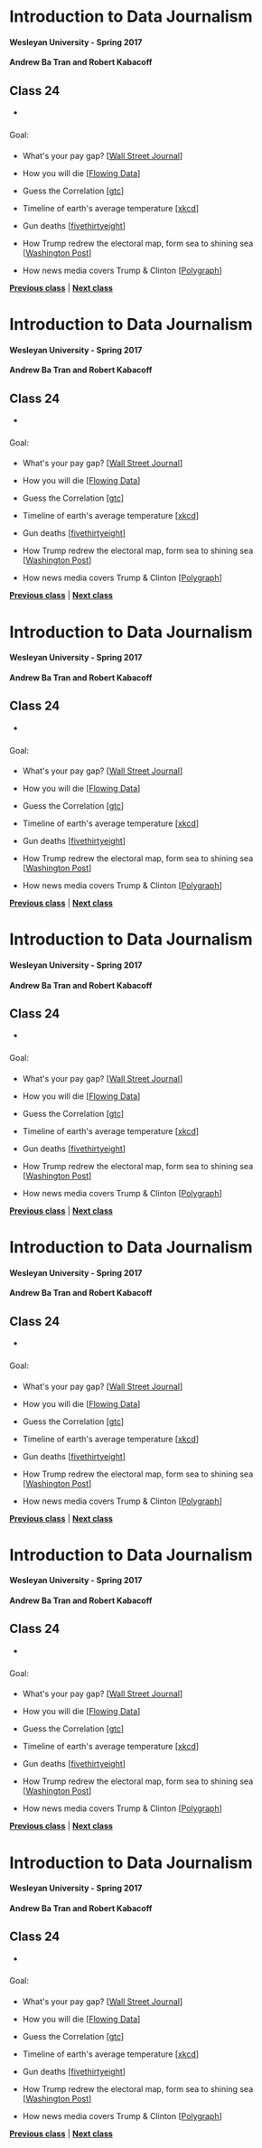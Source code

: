 # Introduction to Data Journalism
  
#### Wesleyan University - Spring 2017
  
**Andrew Ba Tran and Robert Kabacoff**
  
## Class 24
 - 
                             
### 
                             
#### 
                             
Goal: 
                             
#### 

    
* What's your pay gap? [[Wall Street Journal](http://graphics.wsj.com/gender-pay-gap/)]

* How you will die [[Flowing Data](http://flowingdata.com/2016/01/19/how-you-will-die/)]

* Guess the Correlation [[gtc](http://guessthecorrelation.com/)]

* Timeline of earth's average temperature [[xkcd](http://xkcd.com/1732/)]

* Gun deaths [[fivethirtyeight](https://fivethirtyeight.com/features/gun-deaths/)]

* How Trump redrew the electoral map, form sea to shining sea [[Washington Post](https://www.washingtonpost.com/graphics/politics/2016-election/election-results-from-coast-to-coast/)]

* How news media covers Trump & Clinton [[Polygraph](http://polygraph.cool/elections/)]

                   
**[Previous class](class25.md)** | **[Next class](class27.md)**
# Introduction to Data Journalism
  
#### Wesleyan University - Spring 2017
  
**Andrew Ba Tran and Robert Kabacoff**
  
## Class 24
 - 
                             
### 
                             
#### 
                             
Goal: 
                             
#### 

    
* What's your pay gap? [[Wall Street Journal](http://graphics.wsj.com/gender-pay-gap/)]

* How you will die [[Flowing Data](http://flowingdata.com/2016/01/19/how-you-will-die/)]

* Guess the Correlation [[gtc](http://guessthecorrelation.com/)]

* Timeline of earth's average temperature [[xkcd](http://xkcd.com/1732/)]

* Gun deaths [[fivethirtyeight](https://fivethirtyeight.com/features/gun-deaths/)]

* How Trump redrew the electoral map, form sea to shining sea [[Washington Post](https://www.washingtonpost.com/graphics/politics/2016-election/election-results-from-coast-to-coast/)]

* How news media covers Trump & Clinton [[Polygraph](http://polygraph.cool/elections/)]

                   
**[Previous class](class25.md)** | **[Next class](class27.md)**
# Introduction to Data Journalism
  
#### Wesleyan University - Spring 2017
  
**Andrew Ba Tran and Robert Kabacoff**
  
## Class 24
 - 
                             
### 
                             
#### 
                             
Goal: 
                             
#### 

    
* What's your pay gap? [[Wall Street Journal](http://graphics.wsj.com/gender-pay-gap/)]

* How you will die [[Flowing Data](http://flowingdata.com/2016/01/19/how-you-will-die/)]

* Guess the Correlation [[gtc](http://guessthecorrelation.com/)]

* Timeline of earth's average temperature [[xkcd](http://xkcd.com/1732/)]

* Gun deaths [[fivethirtyeight](https://fivethirtyeight.com/features/gun-deaths/)]

* How Trump redrew the electoral map, form sea to shining sea [[Washington Post](https://www.washingtonpost.com/graphics/politics/2016-election/election-results-from-coast-to-coast/)]

* How news media covers Trump & Clinton [[Polygraph](http://polygraph.cool/elections/)]

                   
**[Previous class](class25.md)** | **[Next class](class27.md)**
# Introduction to Data Journalism
  
#### Wesleyan University - Spring 2017
  
**Andrew Ba Tran and Robert Kabacoff**
  
## Class 24
 - 
                             
### 
                             
#### 
                             
Goal: 
                             
#### 

    
* What's your pay gap? [[Wall Street Journal](http://graphics.wsj.com/gender-pay-gap/)]

* How you will die [[Flowing Data](http://flowingdata.com/2016/01/19/how-you-will-die/)]

* Guess the Correlation [[gtc](http://guessthecorrelation.com/)]

* Timeline of earth's average temperature [[xkcd](http://xkcd.com/1732/)]

* Gun deaths [[fivethirtyeight](https://fivethirtyeight.com/features/gun-deaths/)]

* How Trump redrew the electoral map, form sea to shining sea [[Washington Post](https://www.washingtonpost.com/graphics/politics/2016-election/election-results-from-coast-to-coast/)]

* How news media covers Trump & Clinton [[Polygraph](http://polygraph.cool/elections/)]

                   
**[Previous class](class25.md)** | **[Next class](class27.md)**
# Introduction to Data Journalism
  
#### Wesleyan University - Spring 2017
  
**Andrew Ba Tran and Robert Kabacoff**
  
## Class 24
 - 
                             
### 
                             
#### 
                             
Goal: 
                             
#### 

    
* What's your pay gap? [[Wall Street Journal](http://graphics.wsj.com/gender-pay-gap/)]

* How you will die [[Flowing Data](http://flowingdata.com/2016/01/19/how-you-will-die/)]

* Guess the Correlation [[gtc](http://guessthecorrelation.com/)]

* Timeline of earth's average temperature [[xkcd](http://xkcd.com/1732/)]

* Gun deaths [[fivethirtyeight](https://fivethirtyeight.com/features/gun-deaths/)]

* How Trump redrew the electoral map, form sea to shining sea [[Washington Post](https://www.washingtonpost.com/graphics/politics/2016-election/election-results-from-coast-to-coast/)]

* How news media covers Trump & Clinton [[Polygraph](http://polygraph.cool/elections/)]

                   
**[Previous class](class25.md)** | **[Next class](class27.md)**
# Introduction to Data Journalism
  
#### Wesleyan University - Spring 2017
  
**Andrew Ba Tran and Robert Kabacoff**
  
## Class 24
 - 
                             
### 
                             
#### 
                             
Goal: 
                             
#### 

    
* What's your pay gap? [[Wall Street Journal](http://graphics.wsj.com/gender-pay-gap/)]

* How you will die [[Flowing Data](http://flowingdata.com/2016/01/19/how-you-will-die/)]

* Guess the Correlation [[gtc](http://guessthecorrelation.com/)]

* Timeline of earth's average temperature [[xkcd](http://xkcd.com/1732/)]

* Gun deaths [[fivethirtyeight](https://fivethirtyeight.com/features/gun-deaths/)]

* How Trump redrew the electoral map, form sea to shining sea [[Washington Post](https://www.washingtonpost.com/graphics/politics/2016-election/election-results-from-coast-to-coast/)]

* How news media covers Trump & Clinton [[Polygraph](http://polygraph.cool/elections/)]

                   
**[Previous class](class25.md)** | **[Next class](class27.md)**
# Introduction to Data Journalism
  
#### Wesleyan University - Spring 2017
  
**Andrew Ba Tran and Robert Kabacoff**
  
## Class 24
 - 
                             
### 
                             
#### 
                             
Goal: 
                             
#### 

    
* What's your pay gap? [[Wall Street Journal](http://graphics.wsj.com/gender-pay-gap/)]

* How you will die [[Flowing Data](http://flowingdata.com/2016/01/19/how-you-will-die/)]

* Guess the Correlation [[gtc](http://guessthecorrelation.com/)]

* Timeline of earth's average temperature [[xkcd](http://xkcd.com/1732/)]

* Gun deaths [[fivethirtyeight](https://fivethirtyeight.com/features/gun-deaths/)]

* How Trump redrew the electoral map, form sea to shining sea [[Washington Post](https://www.washingtonpost.com/graphics/politics/2016-election/election-results-from-coast-to-coast/)]

* How news media covers Trump & Clinton [[Polygraph](http://polygraph.cool/elections/)]

                   
**[Previous class](class25.md)** | **[Next class](class27.md)**
